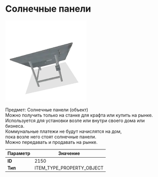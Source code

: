 # Солнечные панели

![Item Image](../img/2150.webp?raw=true)

Предмет: Солнечные панели (объект)<br>Можно получить только на станке для крафта или купить на рынке.<br>Используется для установки возле или внутри своего дома или бизнеса.<br>Коммунальные платежи не будут начислятся на дом,<br>пока возле него стоят солнечные панели.<br>Можно передавать и продавать на рынке.


| Параметр | Значение |
|----------|----------|
| **ID** | 2150 |
| **Тип** | ITEM_TYPE_PROPERTY_OBJECT |

